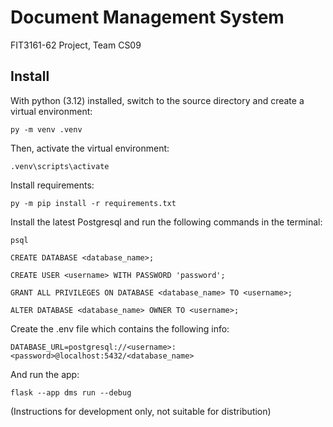 # Document Management System

FIT3161-62 Project, Team CS09


## Install

With python (3.12) installed, switch to the source directory and create a virtual environment:

```
py -m venv .venv
```

Then, activate the virtual environment:

```
.venv\scripts\activate
```

Install requirements:

```
py -m pip install -r requirements.txt
```

Install the latest Postgresql and run the following commands in the terminal:

```
psql

CREATE DATABASE <database_name>;

CREATE USER <username> WITH PASSWORD 'password';

GRANT ALL PRIVILEGES ON DATABASE <database_name> TO <username>;

ALTER DATABASE <database_name> OWNER TO <username>;
```

Create the .env file which contains the following info:
```
DATABASE_URL=postgresql://<username>:<password>@localhost:5432/<database_name>
```

And run the app:

```
flask --app dms run --debug
```

(Instructions for development only, not suitable for distribution)